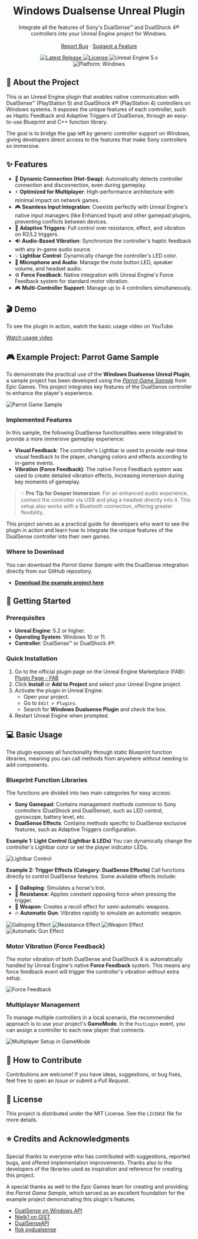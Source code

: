 <h1 align="center">Windows Dualsense Unreal Plugin</h1>

<p align="center">
Integrate all the features of Sony's DualSense™ and DualShock 4® controllers into your Unreal Engine project for Windows.
<br />
<br />
<a href="https://github.com/rafaelvaloto/WindowsDualsenseUnreal/issues">Report Bug</a>
·
<a href="https://github.com/rafaelvaloto/WindowsDualsenseUnreal/issues">Suggest a Feature
</a>
</p>

<p align="center">
<a href="https://github.com/rafaelvaloto/WindowsDualsenseUnreal/releases">
    <img src="https://img.shields.io/github/v/release/rafaelvaloto/WindowsDualsenseUnreal?style=for-the-badge&logo=github" alt="Latest Release">
</a>
<a href="https://github.com/rafaelvaloto/WindowsDualsenseUnreal/blob/main/LICENSE">
    <img src="https://img.shields.io/github/license/rafaelvaloto/WindowsDualsenseUnreal?style=for-the-badge" alt="License">
</a>
<img src="https://img.shields.io/badge/Unreal%20Engine-5.2+-blue?style=for-the-badge&logo=unrealengine" alt="Unreal Engine 5.x"> <br>
<img src="https://img.shields.io/badge/Platform-Windows-blue?style=for-the-badge&logo=windows" alt="Platform: Windows">
</p>

## 📖 About the Project

This is an Unreal Engine plugin that enables native communication with DualSense™ (PlayStation 5) and DualShock 4® (PlayStation 4) controllers on Windows systems. It exposes the unique features of each controller, such as Haptic Feedback and Adaptive Triggers of DualSense, through an easy-to-use Blueprint and C++ function library.

The goal is to bridge the gap left by generic controller support on Windows, giving developers direct access to the features that make Sony controllers so immersive.

## ✨ Features

* 🔌 **Dynamic Connection (Hot-Swap)**: Automatically detects controller connection and disconnection, even during gameplay.
* ⚡ **Optimized for Multiplayer**: High-performance architecture with minimal impact on network games.
* 🎮 **Seamless Input Integration**: Coexists perfectly with Unreal Engine's native input managers (like Enhanced Input) and other gamepad plugins, preventing conflicts between devices.
* 🎯 **Adaptive Triggers**: Full control over resistance, effect, and vibration on R2/L2 triggers.
* 🔊 **Audio-Based Vibration**: Synchronize the controller's haptic feedback with any in-game audio source.
* 💡 **Lightbar Control**: Dynamically change the controller's LED color.
* 🎤 **Microphone and Audio**: Manage the mute button LED, speaker volume, and headset audio.
* ⚙️ **Force Feedback**: Native integration with Unreal Engine's Force Feedback system for standard motor vibration.
* 🎮 **Multi-Controller Support**: Manage up to 4 controllers simultaneously.

## 🎬 Demo

To see the plugin in action, watch the basic usage video on YouTube.

[Watch usage video](https://www.youtube.com/watch?v=GrCa5s6acmo)

## 🎮 Example Project: Parrot Game Sample

To demonstrate the practical use of the **Windows Dualsense Unreal Plugin**, a sample project has been developed using the [*Parrot Game Sample*](https://dev.epicgames.com/documentation/en-us/unreal-engine/parrot-game-sample-for-unreal-engine) from Epic Games. This project integrates key features of the DualSense controller to enhance the player's experience.

![Parrot Game Sample](https://dev.epicgames.com/community/api/documentation/image/4ba032bc-15fd-4f1e-b8b3-12eed40c63e3?resizing_type=fill&width=1920&height=500)


### Implemented Features

In this sample, the following DualSense functionalities were integrated to provide a more immersive gameplay experience:

* **Visual Feedback**: The controller's Lightbar is used to provide real-time visual feedback to the player, changing colors and effects according to in-game events.
* **Vibration (Force Feedback)**: The native Force Feedback system was used to create detailed vibration effects, increasing immersion during key moments of gameplay.

> 💡 **Pro Tip for Deeper Immersion**: For an enhanced audio experience, connect the controller via USB and plug a headset directly into it. This setup also works with a Bluetooth connection, offering greater flexibility.

This project serves as a practical guide for developers who want to see the plugin in action and learn how to integrate the unique features of the DualSense controller into their own games.

### Where to Download

You can download the *Parrot Game Sample* with the DualSense integration directly from our GitHub repository.

- [**Download the example project here**](https://drive.google.com/file/d/198Dko7ZwIX1vz9jw7RtYp4arY9Qp5bJ4/view?usp=drive_link)

## 🚀 Getting Started

### Prerequisites

* **Unreal Engine**: 5.2 or higher.
* **Operating System**: Windows 10 or 11.
* **Controller**: DualSense™ or DualShock 4®.

### Quick Installation

1.  Go to the official plugin page on the Unreal Engine Marketplace (FAB): [Plugin Page - FAB](https://www.fab.com/listings/e77a8f1d-8bbe-4673-a5ae-7f222c8c0960)
2.  Click **Install** or **Add to Project** and select your Unreal Engine project.
3.  Activate the plugin in Unreal Engine:
    * Open your project.
    * Go to `Edit > Plugins`.
    * Search for **Windows Dualsense Plugin** and check the box.
4.  Restart Unreal Engine when prompted.

## 💻 Basic Usage

The plugin exposes all functionality through static Blueprint function libraries, meaning you can call methods from anywhere without needing to add components.

### Blueprint Function Libraries

The functions are divided into two main categories for easy access:

* **Sony Gamepad**: Contains management methods common to Sony controllers (DualShock and DualSense), such as LED control, gyroscope, battery level, etc.
* **DualSense Effects**: Contains methods specific to DualSense exclusive features, such as Adaptive Triggers configuration.

**Example 1: Light Control (Lightbar & LEDs)**
You can dynamically change the controller's Lightbar color or set the player indicator LEDs.

![Lightbar Control](Images/Lightbar.png)

**Example 2: Trigger Effects (Category: DualSense Effects)**
Call functions directly to control DualSense features. Some available effects include:

* 🐎 **Galloping**: Simulates a horse's trot.
* 💪 **Resistance**: Applies constant opposing force when pressing the trigger.
* 🔫 **Weapon**: Creates a recoil effect for semi-automatic weapons.
* 🔥 **Automatic Gun**: Vibrates rapidly to simulate an automatic weapon.

![Galloping Effect](Images/Galloping.png)
![Resistance Effect](Images/Resistance.png)
![Weapon Effect](Images/Weapon.png)
![Automatic Gun Effect](Images/AutomaticGun.png)

### Motor Vibration (Force Feedback)

The motor vibration of both DualSense and DualShock 4 is automatically handled by Unreal Engine's native **Force Feedback** system. This means any force feedback event will trigger the controller's vibration without extra setup.

![Force Feedback](Images/VibrationFF.png)

### Multiplayer Management

To manage multiple controllers in a local scenario, the recommended approach is to use your project's **GameMode**. In the `PostLogin` event, you can assign a controller to each new player that connects.

![Multiplayer Setup in GameMode](Images/Multiplayer.png)

## 🤝 How to Contribute

Contributions are welcome! If you have ideas, suggestions, or bug fixes, feel free to open an *Issue* or submit a *Pull Request*.

## 📄 License

This project is distributed under the MIT License. See the `LICENSE` file for more details.

## ⭐ Credits and Acknowledgments

Special thanks to everyone who has contributed with suggestions, reported bugs, and offered implementation improvements. Thanks also to the developers of the libraries used as inspiration and reference for creating this project.

A special thanks as well to the Epic Games team for creating and providing the *Parrot Game Sample*, which served as an excellent foundation for the example project demonstrating this plugin's features.

* [DualSense on Windows API](https://github.com/Ohjurot/DualSense-Windows)
* [Nielk1 on GIST](https://gist.github.com/Nielk1/6d54cc2c00d2201ccb8c2720ad7538db)
* [DualSenseAPI](https://github.com/BadMagic100/DualSenseAPI/tree/master)
* [flok pydualsense](https://github.com/flok/pydualsense)